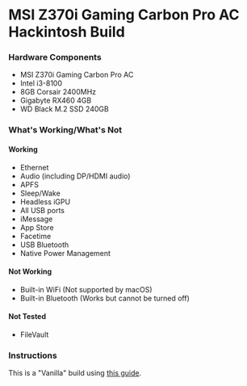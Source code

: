 # MSI Z370i Gaming Carbon Pro AC Hackintosh Build

### Hardware Components
- MSI Z370i Gaming Carbon Pro AC
- Intel i3-8100
- 8GB Corsair 2400MHz
- Gigabyte RX460 4GB
- WD Black M.2 SSD 240GB

### What's Working/What's Not

#### Working
- Ethernet
- Audio (including DP/HDMI audio)
- APFS
- Sleep/Wake
- Headless iGPU
- All USB ports
- iMessage
- App Store
- Facetime
- USB Bluetooth
- Native Power Management

#### Not Working
- Built-in WiFi (Not supported by macOS)
- Built-in Bluetooth (Works but cannot be turned off)

#### Not Tested
- FileVault


### Instructions
This is a "Vanilla" build using [this guide](https://hackintosh.gitbook.io/-r-hackintosh-vanilla-desktop-guide/).
